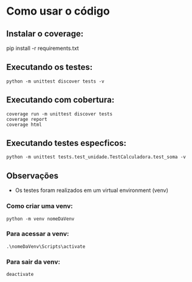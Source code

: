 # Como usar o código
## Instalar o coverage:
pip install -r requirements.txt

## Executando os testes:
```
python -m unittest discover tests -v
```

## Executando com cobertura:
```
coverage run -m unittest discover tests
coverage report
coverage html
```

## Executando testes especficos:
```
python -m unittest tests.test_unidade.TestCalculadora.test_soma -v
```

## Observações
* Os testes foram realizados em um virtual environment (venv)
### Como criar uma venv:
```
python -m venv nomeDaVenv
```

### Para acessar a venv:
```
.\nomeDaVenv\Scripts\activate
```

### Para sair da venv:
```
deactivate
```
